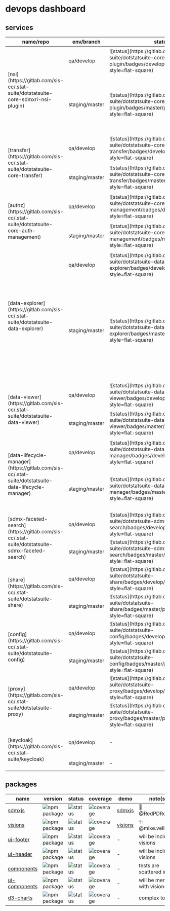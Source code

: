 # devops dashboard

## services

<table>
<thead>
<tr><th>name/repo</th><th>env/branch</th><th>status</th><th>coverage</th><th>subdomain(s)</th><th>endpoint(s)</th><th>note(s)</th></tr>
</thead>
<body>
<tr>
<td rowspan="6">[nsi](https://gitlab.com/sis-cc/.stat-suite/dotstatsuite-core-sdmxri-nsi-plugin)</td>
<td rowspan="2">qa/develop</td>
<td rowspan="2">![status](https://gitlab.com/sis-cc/.stat-suite/dotstatsuite-core-sdmxri-nsi-plugin/badges/develop/pipeline.svg?style=flat-square)</td>
<td rowspan="2">![coverage](https://gitlab.com/sis-cc/.stat-suite/dotstatsuite-core-sdmxri-nsi-plugin/badges/develop/coverage.svg?style=flat-square)</td>
<td>nsi-stable-qa-oecd</td>
<td>[health](http://nsi-stable-qa-oecd.redpelicans.com/health)</td>
<td>-</td>
<tr>
<td>nsi-reset-qa-oecd</td>
<td>[health](http://nsi-reset-qa-oecd.redpelicans.com/health)</td>
<td>-</td>
</tr>
<tr>
<td rowspan="4">staging/master</td>
<td rowspan="4">![status](https://gitlab.com/sis-cc/.stat-suite/dotstatsuite-core-sdmxri-nsi-plugin/badges/master/pipeline.svg?style=flat-square)</td>
<td rowspan="4">![coverage](https://gitlab.com/sis-cc/.stat-suite/dotstatsuite-core-sdmxri-nsi-plugin/badges/master/coverage.svg?style=flat-square)</td>
<td>nsi-design-oecd</td>
<td>[health](http://nsi-design-oecd.redpelicans.com/health)</td>
<td>-</td>
</tr>
<tr>
<td>nsi-staging-oecd</td>
<td>[health](http://nsi-staging-oecd.redpelicans.com/health)</td>
<td>-</td>
</tr>
<tr>
<td>nsi-stable-siscc</td>
<td>[health](http://nsi-stable-siscc.redpelicans.com/health)</td>
<td>-</td>
</tr>
<tr>
<td>nsi-reset-siscc</td>
<td>[health](http://nsi-reset-siscc.redpelicans.com/health)</td>
<td>-</td>
</tr>
<tr>
<td rowspan="4">[transfer](https://gitlab.com/sis-cc/.stat-suite/dotstatsuite-core-transfer)</td>
<td rowspan="2">qa/develop</td>
<td rowspan="2">![status](https://gitlab.com/sis-cc/.stat-suite/dotstatsuite-core-transfer/badges/develop/pipeline.svg?style=flat-square)</td>
<td rowspan="2">![coverage](https://gitlab.com/sis-cc/.stat-suite/dotstatsuite-core-transfer/badges/develop/coverage.svg?style=flat-square)</td>
<td rowspan="2">transfer-qa-oecd</td>
<td>[health](http://transfer-qa-oecd.redpelicans.com/health)</td>
<td>-</td>
</tr>
<tr>
<td>[swagger](http://transfer-qa-oecd.redpelicans.com/swagger)</td>
<td>-</td>
</tr>
<tr>
<td rowspan="2">staging/master</td>
<td rowspan="2">![status](https://gitlab.com/sis-cc/.stat-suite/dotstatsuite-core-transfer/badges/master/pipeline.svg?style=flat-square)</td>
<td rowspan="2">![coverage](https://gitlab.com/sis-cc/.stat-suite/dotstatsuite-core-transfer/badges/master/coverage.svg?style=flat-square)</td>
<td rowspan="2">transfer-siscc</td>
<td>[health](http://transfer-siscc.redpelicans.com/health)</td>
<td>-</td>
</tr>
<tr>
<td>[swagger](http://transfer-siscc.redpelicans.com/swagger)</td>
<td>-</td>
</tr>
<tr>
<td rowspan="4">[authz](https://gitlab.com/sis-cc/.stat-suite/dotstatsuite-core-auth-management)</td>
<td rowspan="2">qa/develop</td>
<td rowspan="2">![status](https://gitlab.com/sis-cc/.stat-suite/dotstatsuite-core-auth-management/badges/develop/pipeline.svg?style=flat-square)</td>
<td rowspan="2">![coverage](https://gitlab.com/sis-cc/.stat-suite/dotstatsuite-core-auth-management/badges/develop/coverage.svg?style=flat-square)</td>
<td rowspan="2">authz-qa-oecd</td>
<td>[health](http://transfer-qa-oecd.redpelicans.com/health)</td>
<td>-</td>
</tr>
<tr>
<td>[swagger](http://transfer-qa-oecd.redpelicans.com/swagger)</td>
<td>-</td>
</tr>
<tr>
<td rowspan="2">staging/master</td>
<td rowspan="2">![status](https://gitlab.com/sis-cc/.stat-suite/dotstatsuite-core-auth-management/badges/master/pipeline.svg?style=flat-square)</td>
<td rowspan="2">![coverage](https://gitlab.com/sis-cc/.stat-suite/dotstatsuite-core-auth-management/badges/master/coverage.svg?style=flat-square)</td>
<td rowspan="2">authz-siscc</td>
<td>[health](http://transfer-siscc.redpelicans.com/health)</td>
<td>-</td>
</tr>
<tr>
<td>[swagger](http://transfer-siscc.redpelicans.com/swagger)</td>
<td>-</td>
</tr>
<tr>
<td rowspan="9">[data-explorer](https://gitlab.com/sis-cc/.stat-suite/dotstatsuite-data-explorer)</td>
<td rowspan="2">qa/develop</td>
<td rowspan="2">![status](https://gitlab.com/sis-cc/.stat-suite/dotstatsuite-data-explorer/badges/develop/pipeline.svg?style=flat-square)</td>
<td rowspan="2">![coverage](https://gitlab.com/sis-cc/.stat-suite/dotstatsuite-data-explorer/badges/develop/coverage.svg?style=flat-square)</td>
<td rowspan="2">de-qa-oecd</td>
<td>[website](http://de-qa-oecd.redpelicans.com)</td>
<td>-</td>
</tr>
<tr>
<td>[health](http://de-qa-oecd.redpelicans.com/api/healthcheck)</td>
<td>-</td>
</tr>
<tr>
<td rowspan="7">staging/master</td>
<td rowspan="7">![status](https://gitlab.com/sis-cc/.stat-suite/dotstatsuite-data-explorer/badges/master/pipeline.svg?style=flat-square)</td>
<td rowspan="7">![coverage](https://gitlab.com/sis-cc/.stat-suite/dotstatsuite-data-explorer/badges/master/coverage.svg?style=flat-square)</td>
<td rowspan="2">de-staging-oecd</td>
<td>[website](http://de-staging-oecd.redpelicans.com)</td>
<td>-</td>
</tr>
<tr>
<td>[health](http://de-staging-oecd.redpelicans.com/api/healthcheck)</td>
<td>-</td>
</tr>
<tr>
<td>de-staging-siscc</td>
<td>[website](http://de-staging-siscc.redpelicans.com)</td>
<td>-</td>
</tr>
<tr>
<td>de-staging-abs</td>
<td>[website](http://de-staging-abs.redpelicans.com)</td>
<td></td>
</tr>
<tr>
<td>de-staging-astat</td>
<td>[website](http://de-staging-astat.redpelicans.com)</td>
<td></td>
</tr>
<tr>
<td>de-staging-statec</td>
<td>[website](http://de-staging-statec.redpelicans.com)</td>
<td></td>
</tr>
<tr>
<td>de-staging-statsnz</td>
<td>[website](http://de-staging-statsnz.redpelicans.com)</td>
<td></td>
</tr>
<tr>
<td rowspan="3">[data-viewer](https://gitlab.com/sis-cc/.stat-suite/dotstatsuite-data-viewer)</td>
<td>qa/develop</td>
<td>![status](https://gitlab.com/sis-cc/.stat-suite/dotstatsuite-data-viewer/badges/develop/pipeline.svg?style=flat-square)</td>
<td>![coverage](https://gitlab.com/sis-cc/.stat-suite/dotstatsuite-data-viewer/badges/develop/coverage.svg?style=flat-square)</td>
<td>dv-qa-oecd</td>
<td>[website](http://dv-qa-oecd.redpelicans.com)</td>
<td>-</td>
</tr>
<tr>
<td rowspan="2">staging/master</td>
<td rowspan="2">![status](https://gitlab.com/sis-cc/.stat-suite/dotstatsuite-data-viewer/badges/master/pipeline.svg?style=flat-square)</td>
<td rowspan="2">![coverage](https://gitlab.com/sis-cc/.stat-suite/dotstatsuite-data-viewer/badges/master/coverage.svg?style=flat-square)</td>
<td>dv-staging-oecd</td>
<td>[website](http://dv-staging-oecd.redpelicans.com)</td>
<td>-</td>
</tr>
<tr>
<td>dv-staging-siscc</td>
<td>[website](http://dv-staging-siscc.redpelicans.com)</td>
<td>-</td>
</tr>
<tr>
<td rowspan="5">[data-lifecycle-manager](https://gitlab.com/sis-cc/.stat-suite/dotstatsuite-data-lifecycle-manager)</td>
<td rowspan="2">qa/develop</td>
<td rowspan="2">![status](https://gitlab.com/sis-cc/.stat-suite/dotstatsuite-data-lifecycle-manager/badges/develop/pipeline.svg?style=flat-square)</td>
<td rowspan="2">![coverage](https://gitlab.com/sis-cc/.stat-suite/dotstatsuite-data-lifecycle-manager/badges/develop/coverage.svg?style=flat-square)</td>
<td rowspan="2">dlm-qa-oecd</td>
<td>[website](http://dlm-qa-oecd.redpelicans.com)</td>
<td>-</td>
</tr>
<tr>
<td>[health](http://dlm-qa-oecd.redpelicans.com/healthcheck)</td>
<td>-</td>
</tr>
<tr>
<td rowspan="3">staging/master</td>
<td rowspan="3">![status](https://gitlab.com/sis-cc/.stat-suite/dotstatsuite-data-lifecycle-manager/badges/master/pipeline.svg?style=flat-square)</td>
<td rowspan="3">![coverage](https://gitlab.com/sis-cc/.stat-suite/dotstatsuite-data-lifecycle-manager/badges/master/coverage.svg?style=flat-square)</td>
<td rowspan="2">dlm-staging-oecd</td>
<td>[website](http://dlm-staging-oecd.redpelicans.com)</td>
<td>-</td>
</tr>
<tr>
<td>[health](http://dlm-staging-oecd.redpelicans.com/healthcheck)</td>
<td>-</td>
</tr>
<tr>
<td>dlm-staging-siscc</td>
<td>[website](http://dlm-staging-siscc.redpelicans.com)</td>
<td>-</td>
</tr>
<tr>
<td rowspan="2">[sdmx-faceted-search](https://gitlab.com/sis-cc/.stat-suite/dotstatsuite-sdmx-faceted-search)</td>
<td>qa/develop</td>
<td>![status](https://gitlab.com/sis-cc/.stat-suite/dotstatsuite-sdmx-faceted-search/badges/develop/pipeline.svg?style=flat-square)</td>
<td>![coverage](https://gitlab.com/sis-cc/.stat-suite/dotstatsuite-sdmx-faceted-search/badges/develop/coverage.svg?style=flat-square)</td>
<td>sfs-qa-oecd</td>
<td>[health](http://sfs-qa-oecd.redpelicans.com/healthcheck)</td>
<td>-</td>
</tr>
<tr>
<td>staging/master</td>
<td>![status](https://gitlab.com/sis-cc/.stat-suite/dotstatsuite-sdmx-faceted-search/badges/master/pipeline.svg?style=flat-square)</td>
<td>![coverage](https://gitlab.com/sis-cc/.stat-suite/dotstatsuite-sdmx-faceted-search/badges/master/coverage.svg?style=flat-square)</td>
<td>sfs-staging-oecd</td>
<td>[health](http://sfs-staging-oecd.redpelicans.com/healthcheck)</td>
<td>-</td>
</tr>
<tr>
<td rowspan="2">[share](https://gitlab.com/sis-cc/.stat-suite/dotstatsuite-share)</td>
<td>qa/develop</td>
<td>![status](https://gitlab.com/sis-cc/.stat-suite/dotstatsuite-share/badges/develop/pipeline.svg?style=flat-square)</td>
<td>![coverage](https://gitlab.com/sis-cc/.stat-suite/dotstatsuite-share/badges/develop/coverage.svg?style=flat-square)</td>
<td>share-qa-oecd</td>
<td>[health](http://share-qa-oecd.redpelicans.com/healthcheck)</td>
<td>-</td>
</tr>
<tr>
<td>staging/master</td>
<td>![status](https://gitlab.com/sis-cc/.stat-suite/dotstatsuite-share/badges/master/pipeline.svg?style=flat-square)</td>
<td>![coverage](https://gitlab.com/sis-cc/.stat-suite/dotstatsuite-share/badges/master/coverage.svg?style=flat-square)</td>
<td>share-staging-oecd</td>
<td>[health](http://share-staging-oecd.redpelicans.com/healthcheck)</td>
<td>-</td>
</tr>
<tr>
<td rowspan="2">[config](https://gitlab.com/sis-cc/.stat-suite/dotstatsuite-config)</td>
<td>qa/develop</td>
<td>![status](https://gitlab.com/sis-cc/.stat-suite/dotstatsuite-config/badges/develop/pipeline.svg?style=flat-square)</td>
<td>![coverage](https://gitlab.com/sis-cc/.stat-suite/dotstatsuite-config/badges/develop/coverage.svg?style=flat-square)</td>
<td>-</td>
<td>-</td>
<td>internal service</td>
</tr>
<tr>
<td>staging/master</td>
<td>![status](https://gitlab.com/sis-cc/.stat-suite/dotstatsuite-config/badges/master/pipeline.svg?style=flat-square)</td>
<td>![coverage](https://gitlab.com/sis-cc/.stat-suite/dotstatsuite-config/badges/master/coverage.svg?style=flat-square)</td>
<td>-</td>
<td>-</td>
<td>internal service</td>
</tr>
<tr>
<td rowspan="2">[proxy](https://gitlab.com/sis-cc/.stat-suite/dotstatsuite-proxy)</td>
<td>qa/develop</td>
<td>![status](https://gitlab.com/sis-cc/.stat-suite/dotstatsuite-proxy/badges/develop/pipeline.svg?style=flat-square)</td>
<td>![coverage](https://gitlab.com/sis-cc/.stat-suite/dotstatsuite-proxy/badges/develop/coverage.svg?style=flat-square)</td>
<td>-</td>
<td>-</td>
<td>internal service</td>
</tr>
<tr>
<td>staging/master</td>
<td>![status](https://gitlab.com/sis-cc/.stat-suite/dotstatsuite-proxy/badges/master/pipeline.svg?style=flat-square)</td>
<td>![coverage](https://gitlab.com/sis-cc/.stat-suite/dotstatsuite-proxy/badges/master/coverage.svg?style=flat-square)</td>
<td>-</td>
<td>-</td>
<td>internal service</td>
</tr>

<tr>
<td rowspan="2">[keycloak](https://gitlab.com/sis-cc/.stat-suite/keycloak)</td>
<td>qa/develop</td>
<td>-</td>
<td>-</td>
<td>keycloak-oecd</td>
<td>[admin UI](http://keycloak-oecd.redpelicans.com)</td>
<td>shared between qa and staging</td>
</tr>
<tr>
<td>staging/master</td>
<td>-</td>
<td>-</td>
<td>-</td>
<td>-</td>
<td>not used</td>
</tr>
</body>
</table>

## packages

|name|version|status|coverage|demo|note(s)|
|-|-|-|-|-|-|
|[sdmxjs](https://gitlab.com/sis-cc/.stat-suite/dotstatsuite-sdmxjs)|![npm package](https://img.shields.io/npm/v/@sis-cc/dotstatsuite-sdmxjs?style=flat-square)|![status](https://gitlab.com/sis-cc/.stat-suite/dotstatsuite-sdmxjs/badges/master/pipeline.svg?style=flat-square)|![coverage](https://gitlab.com/sis-cc/.stat-suite/dotstatsuite-sdmxjs/badges/master/coverage.svg?style=flat-square)|[sdmxjs](http://sdmxjs-qa-oecd.redpelicans.com/)|:muscle: @RedPDRoncoli|
|[visions](https://gitlab.com/sis-cc/.stat-suite/dotstatsuite-visions)|![npm package](https://img.shields.io/npm/v/@sis-cc/dotstatsuite-visions?style=flat-square)|![status](https://gitlab.com/sis-cc/.stat-suite/dotstatsuite-visions/badges/master/pipeline.svg?style=flat-square)|![coverage](https://gitlab.com/sis-cc/.stat-suite/dotstatsuite-visions/badges/master/coverage.svg?style=flat-square)|[visions](http://visions-qa-oecd.redpelicans.com/)|:sparkles: @mike.velluet|
|[ui-footer](https://gitlab.com/sis-cc/.stat-suite/dotstatsuite-ui-footer)|![npm package](https://img.shields.io/npm/v/@sis-cc/dotstatsuite-ui-footer?style=flat-square)|![status](https://gitlab.com/sis-cc/.stat-suite/dotstatsuite-ui-footer/badges/master/pipeline.svg?style=flat-square)|![coverage](https://gitlab.com/sis-cc/.stat-suite/dotstatsuite-ui-footer/badges/master/coverage.svg?style=flat-square)|-|will be included visions|
|[ui-header](https://gitlab.com/sis-cc/.stat-suite/dotstatsuite-ui-header)|![npm package](https://img.shields.io/npm/v/@sis-cc/dotstatsuite-ui-header?style=flat-square)|![status](https://gitlab.com/sis-cc/.stat-suite/dotstatsuite-ui-header/badges/master/pipeline.svg?style=flat-square)|![coverage](https://gitlab.com/sis-cc/.stat-suite/dotstatsuite-ui-header/badges/master/coverage.svg?style=flat-square)|-|will be included visions|
|[components](https://gitlab.com/sis-cc/.stat-suite/dotstatsuite-components)|![npm package](https://img.shields.io/npm/v/@sis-cc/dotstatsuite-components?style=flat-square)|![status](https://gitlab.com/sis-cc/.stat-suite/dotstatsuite-components/badges/master/pipeline.svg?style=flat-square)|![coverage](https://gitlab.com/sis-cc/.stat-suite/dotstatsuite-components/badges/master/coverage.svg?style=flat-square)|-|tests are scattered inside|
|[ui-components](https://gitlab.com/sis-cc/.stat-suite/dotstatsuite-ui-components)|![npm package](https://img.shields.io/npm/v/@sis-cc/dotstatsuite-ui-components?style=flat-square)|![status](https://gitlab.com/sis-cc/.stat-suite/dotstatsuite-ui-components/badges/master/pipeline.svg?style=flat-square)|![coverage](https://gitlab.com/sis-cc/.stat-suite/dotstatsuite-ui-components/badges/master/coverage.svg?style=flat-square)|-|will be merged with visions|
|[d3-charts](https://gitlab.com/sis-cc/.stat-suite/dotstatsuite-d3-charts)|![npm package](https://img.shields.io/npm/v/@sis-cc/dotstatsuite-d3-charts?style=flat-square)|![status](https://gitlab.com/sis-cc/.stat-suite/dotstatsuite-d3-charts/badges/master/pipeline.svg?style=flat-square)|![coverage](https://gitlab.com/sis-cc/.stat-suite/dotstatsuite-d3-charts/badges/master/coverage.svg?style=flat-square)|-|complex to test|
